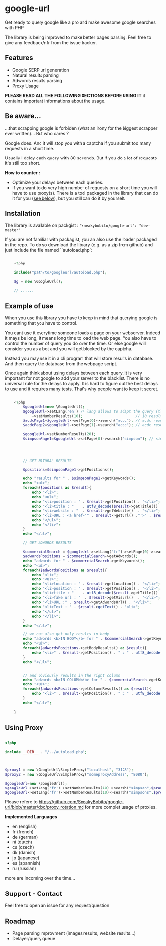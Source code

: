 google-url
==========

Get ready to query google like a pro and make awesome google searches with PHP

The library is being improved to make better pages parsing. Feel free to give any feedback/nfr from the issue tracker.


Features
--------

 * Google SERP url generation
 * Natural results parsing
 * Adwords results parsing
 * Proxy Usage


**PLEASE READ ALL THE FOLLOWING SECTIONS BEFORE USING IT** it contains important informations about the usage.


Be aware...
------------

...that scrapping google is forbiden (what an irony for the biggest scrapper ever written)... But who cares ? 

Google does. And it will stop you with a captcha if you submit too many requests in a short time.

Usually I delay each query with 30 seconds. But if you do a lot of requests it's still too short.

**How to counter :**

* Optimize your delays between each queries.
* If you want to do very high number of requests on a short time you will have to use proxy(s). There is a tool packaged in the library that can do it for you ([see below](#using-proxy)), but you still can do it by yourself.


Installation
------------

The library is available on packgist : ``"sneakybobito/google-url": "dev-master"``

If you are not familiar with packagist, you an also use the loader packaged in the repo. To do so download the library (e.g. as a zip from github) 
and just include the file named ``autoload.php`̀` : 

```php

    <?php
       
    include("path/to/googleurl/autoload.php");

    $g = new \GoogleUrl();

    // ......


```

Example of use
--------------


When you use this library you have to keep in mind that querying google is something that you have to control.

You cant use it everytime someone loads a page on your webserver. Indeed it mays be long, it means long time to load the web page.
You also have to control the number of query you do over the time. Or else google will consider you as a bot and you will get blocked by the captcha.

Instead you may use it in a cli program that will store results in database. And then query the database from the webpage script.

Once again think about using delays between each query. It is very important for not google to add your server to the blacklist. 
There is no universal rule for the delays to apply. It is hard to figure out the best delays to use and it requires many tests. That's why people want to keep it secret.


```php

    <?php
        $googleUrl=new \GoogleUrl();
        $googleUrl->setLang('en') // lang allows to adapt the query (tld, and google local params)
            ->setNumberResults(10);                        // 10 results per page
        $acdcPage1=$googleUrl->setPage(0)->search("acdc"); // acdc results page 1 (results 1-10)
        $acdcPage2=$googleUrl->setPage(1)->search("acdc"); // acdc results page 2 (results 11-20)

        $googleUrl->setNumberResults(20);
        $simpsonPage1=$googleUrl->setPage(0)->search("simpson"); // simpsons results page 1 (results 1-20)




        // GET NATURAL RESULTS

        $positions=$simpsonPage1->getPositions();

        echo "results for " . $simpsonPage1->getKeywords();
        echo "<ul>";
        foreach($positions as $result){
            echo "<li>";
            echo "<ul>";
            echo "<li>position : " . $result->getPosition() . "</li>";
            echo "<li>title : "    . utf8_decode($result->getTitle())    . "</li>";
            echo "<li>website : "  . $result->getWebsite()  . "</li>";
            echo "<li>URL : <a href='" . $result->getUrl() ."'>" . $result->getUrl() . "</a></li>";
            echo "</ul>";
            echo "</li>";
        }
        echo "</ul>";

        // GET ADWORDS RESULTS

        $commercialSearch = $googleUrl->setLang("fr")->setPage(0)->search("simpson tshirt");
        $adwordsPositions = $commercialSearch->getAdwords();
        echo "adwords for " . $commercialSearch->getKeywords();
        echo "<ul>";
        foreach($adwordsPositions as $result){
            echo "<li>";
            echo "<ul>";
            echo "<li>location : " . $result->getLocation() . "</li>"; // adwords can be displayed in body or in column
            echo "<li>position : " . $result->getPosition() . "</li>";
            echo "<li>title : "    . utf8_decode($result->getTitle())    . "</li>";
            echo "<li>fake url : "  . $result->getVisurl()  . "</li>";
            echo "<li>URL :" . $result->getAdwordsUrl() . "</li>";
            echo "<li>Text : " . $result->getText() . "<li>";
            echo "</ul>";
            echo "</li>";
        }
        echo "</ul>";

        // we can also get only results in body
        echo "adwords <b>IN BODY</b> for " . $commercialSearch->getKeywords();
        echo "<ul>";
        foreach($adwordsPositions->getBodyResults() as $result){
            echo "<li>" . $result->getPosition() . " : " . utf8_decode($result->getTitle()) . "</li>";
        }
        echo "</ul>";


        // and obviously results in the right column
        echo "adwords <b>IN COLUMN</b> for " . $commercialSearch->getKeywords();
        echo "<ul>";
        foreach($adwordsPositions->getColumnResults() as $result){
            echo "<li>" . $result->getPosition() . " : " . utf8_decode($result->getTitle()) . "</li>";
        }
        echo "</ul>";
        
    }


```

Using Proxy
-----------


```php

<?php

include __DIR__ . "/../autoload.php";



$proxy1 = new \GoogleUrl\SimpleProxy("localhost", "3128");
$proxy2 = new \GoogleUrl\SimpleProxy("someproxyAddress", "8080");

$googleUrl=new \GoogleUrl();
$googleUrl->setLang('fr')->setNumberResults(10)->search("simpson",$proxy1);
$googleUrl->setLang('fr')->setNumberResults(10)->search("simpsons",$proxy2);

```

Please refere to https://github.com/SneakyBobito/google-url/blob/master/doc/proxy_rotation.md for more complet usage of proxies.


**Implemented Languages**
* en (english)
* fr (french)
* de (german)
* nl (dutch)
* cs (czech)
* dk (danish)
* jp (japanese)
* es (spannish)
* ru (russian)

more are incoming over the time...

Support - Contact
-----------------

Feel free to open an issue for any request/question

Roadmap
-------

* Page parsing improvment (images results, website results...)
* Delayer/query queue


